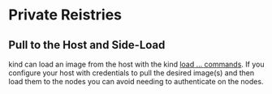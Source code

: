 # Private Reistries

## Pull to the Host and Side-Load
kind can load an image from the host with the kind [load ... commands](https://kind.sigs.k8s.io/docs/user/quick-start/#loading-an-image-into-your-cluster). If you configure your host with credentials to pull the desired image(s) and then load them to the nodes you can avoid needing to authenticate on the nodes.

##
